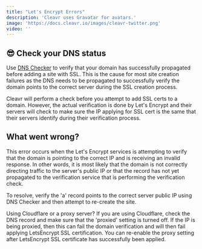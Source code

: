 ```yaml
---
title: "Let's Encrypt Errors"
description: 'Cleavr uses Gravatar for avatars.'
image: 'https://docs.cleavr.io/images/cleavr-twitter.png'
video: ''
---
```

## 😎 Check your DNS status 
Use [DNS Checker](https://dnschecker.org/) to verify that your domain has successfully propagated before adding a site with SSL. 
This is the cause for most site creation failures as the DNS needs to be propagated to successfully verify the domain points 
to the correct server during the SSL creation process. 

Cleavr will perform a check before you attempt to add SSL certs to a domain. However, the actual verification is done by 
Let's Encrypt and their servers will check to make sure the IP applying for SSL cert is the same that their servers identify during their
verification process. 

## What went wrong? 
This error occurs when the Let's Encrypt services is attempting to verify that the domain is pointing to the correct IP 
and is receiving an invalid response. In other words, it is most likely that the domain is not correctly directing traffic 
to the server's public IP or that the record has not yet propagated to the verification service that is performing the verification check. 

To resolve, verify the 'a' record points to the correct server public IP using DNS Checker and then attempt to re-create the site. 

<base-alert>
Using Cloudflare or a proxy server? If you are using Cloudflare, check the DNS record and make sure that the 'proxied' setting is turned off. If the IP is being proxied, then this can fail
the domain verification and will then fail applying LetsEncrypt SSL certification. You can re-enable the proxy setting after LetsEncrypt SSL certificate has successfully been applied. 
</base-alert>
